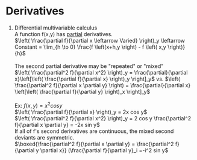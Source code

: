# Derivatives
1. Differential multivariable calculus<br>
    A function f(x,y) has <ins>partial</ins> derivatives.<br>
        $\left( \frac{\partial f}{\partial x \leftarrow Varied} \right)_y \leftarrow Constant  = \lim_{h \to 0}  \frac{f \left(x+h,y \right) - f \left( x,y \right)}{h}$ <br>
        <br>
        The second partial derivative may be "repeated" or "mixed"<br>
        $\left( \frac{\partial^2 f}{\partial x^2} \right)_y  = \frac{\partial}{\partial x}\left[\left( \frac{\partial f}{\partial x} \right)_y \right]_y$ vs. $\left( \frac{\partial^2 f}{\partial x \partial y} \right) =  \frac{\partial}{\partial x} \left[\left( \frac{\partial f}{\partial y} \right)_x \right]_y$ <br><br>
        Ex: $f(x,y) = x^2 cos y$<br>
        $\left( \frac{\partial f}{\partial x} \right)_y = 2x cos y$ <br>
        $\left( \frac{\partial^2 f}{\partial x^2} \right)_y = 2 cos y      \frac{\partial^2 f}{\partial x \partial y} = -2x sin y$ <br>
        If all of f's second derivatives are continuous, the mixed second deviants are symmetric. <br>
            $\boxed{\frac{\partial^2 f}{\partial x \partial y} = \frac{\partial^2 f}{\partial y \partial x}}    (\frac{\partial f}{\partial y}_i =-i^2 sin y$
